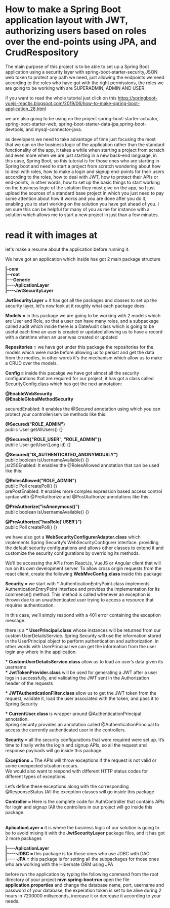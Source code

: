 # How to make a Spring Boot application layout with JWT, authorizing users based on roles over the end-points using JPA, and CrudRespository

The main purpose of this project is to be able to set up a Spring Boot application using a security layer with spring-boot-starter-security,JSON web token to protect any path we need, just allowing the endpoints we need according to the roles who have got with the right permissions, the roles we are going to be working with are SUPERADMIN, ADMIN AND USER.<br/>

if you want to read the whole tutorial just click on this <a href="https://springboot-vuejs-reactjs.blogspot.com/2019/06/how-to-make-spring-boot-application_28.html">https://springboot-vuejs-reactjs.blogspot.com/2019/06/how-to-make-spring-boot-application_28.html</a>

we are also going to be using on the project spring-boot-starter-actuator, spring-boot-starter-web, spring-boot-starter-data-jpa,spring-boot-devtools, and mysql-connector-java.

as developers we need to take advantage of time just focusing the most that we can on the business logic of the application rather than the standard functionality of the app, it takes a while when starting a project from scratch and even more when we are just starting in a new back-end language, in this case, Spring Boot, so this tutorial is for those ones who are starting in Spring boot and need to start a project from scratch wondering about how to deal with roles, how to make a login and signup end-points for their users according to the roles, how to deal with JWT, how to protect their APIs or end-points, in other words, how to set up the basic things to start working on the business logic of the solution they must give on the app, so I just upload the sources of a standard base project in which you just need to pay some attention about how it works and you are done after you do it,  enabling you to start working on the solution you have got ahead of you.
I am sure this can be helpful for many of you as me for instance with a solution which allows me to start a new project in just than a few minutes.


# read it with images at 

let's make a resume about the application before running it.<br/>

We have got an application which inside has got 2 main package structure<br/>

<strong>|-com</strong><br/>
<strong>|--root</strong><br/>
<strong>|---Generic</strong><br/>
<strong>|----AplicationLayer</strong><br/>
<strong>|----JwtSecurityLayer</strong><br/>


<strong>JwtSecurityLayer =</strong> it has got all the packages and classes to set up the security layer, let's now look at it roughly what each package does:<br/>

<strong>Models =</strong> in this package we are going to be working with 2 models which are User and Role, so that a user can have many roles, and a subpackage called audit which inside there is a DateAudit class which is going to be useful each time an user is created or updated allowing us to have a record with a datetime when an user was created or updated<br/>

<strong>Repositories =</strong> we have got under this package the repositories for the models which were made before allowing us to persist and get the data from the modles, in other words it's the mechanism which allow us to make a CRUD over the models.
<br/>

<strong>Config =</strong> inside this pacakge we have got almost all the security configurations that are required for our project, it has got a class called SecurityConfig.class which has got the next annotation:<br/>

<strong>@EnableWebSecurity</strong><br/>
<strong>@EnableGlobalMethodSecurity</strong><br/>

securedEnabled: It enables the @Secured annotation using which you can protect your controller/service methods like this:<br/>

<strong>@Secured("ROLE_ADMIN")</strong><br/>
public User getAllUsers() {}<br/>

<strong>@Secured({"ROLE_USER", "ROLE_ADMIN"})</strong><br/>
public User getUser(Long id) {}<br/>

<strong>@Secured("IS_AUTHENTICATED_ANONYMOUSLY")</strong><br/>
public boolean isUsernameAvailable() {}<br/>
jsr250Enabled: It enables the @RolesAllowed annotation that can be used like this:<br/>

<strong>@RolesAllowed("ROLE_ADMIN")</strong><br/>
public Poll createPoll() {}  <br/>
prePostEnabled: It enables more complex expression based access control syntax with @PreAuthorize and @PostAuthorize annotations like this:<br/>

<strong>@PreAuthorize("isAnonymous()")</strong><br/>
public boolean isUsernameAvailable() {}<br/>

<strong>@PreAuthorize("hasRole('USER')")</strong><br/>
public Poll createPoll() {}<br/>
  
we have also got a <strong>WebSecurityConfigurerAdapter.class</strong> which implements Spring Security’s WebSecurityConfigurer interface. providing the default security configurations and allows other classes to extend it and customize the security configurations by overriding its methods.<br/>

We’ll be accessing the APIs from ReactJs, VueJS or Angular client that will run on its own development server. To allow cross origin requests from the react client, create the following <strong>WebMvcConfig.class</strong>  inside this package 

<strong>Security = </strong> we start with * AuthenticationEntryPoint.class implements AuthenticationEntryPoint interface and provides the implementation for its commence() method. This method is called whenever an exception is thrown due to an unauthenticated user trying to access a resource that requires authentication.<br/>

In this case, we’ll simply respond with a 401 error containing the exception message.<br/>

there is a <strong>* UserPrincipal.class</strong> whose instances will be returned from our custom UserDetailsService. Spring Security will use the information stored in the UserPrincipal object to perform authentication and authorization. in other words with UserPrincipal we can get the information from the user login any where in the application.<br/>

<strong> * CustomUserDetailsService.class</strong> allow us to load an user’s data given its username<br/>
<strong> * JwtTokenProvider.class</strong>  will be used for generating a JWT after a user logs in successfully, and validating the JWT sent in the Authorization header of the requests<br/>

<strong> * JWTAuthenticationFilter.class </strong> allow us to get the JWT token from the request, validate it, load the user associated with the token, and pass it to Spring Security</br>

<strong> * CurrentUser.class </strong> is wrapper around @AuthenticationPrincipal annotation.<br/>
Spring security provides an annotation called @AuthenticationPrincipal to access the currently authenticated user in the controllers.<br/>

<strong>Security = </strong> all the security configurations that were required were set up. It’s time to finally write the login and signup APIs, so all the request and response payloads will go inside this package.<br/>

<strong>Exceptions = </strong>The APIs will throw exceptions if the request is not valid or some unexpected situation occurs.<br/>
We would also want to respond with different HTTP status codes for different types of exceptions.<br/>

Let’s define these exceptions along with the corresponding @ResponseStatus (All the exception classes will go inside this package<br/>

<strong>Controller = </strong>Here is the complete code for AuthController that contains APIs for login and signup (All the controllers in our project will go inside this package.</br></br>


<strong>AplicationLayer = </strong> it is where the business logic of our solution is going to be to avoid mixing it with the <strong>JwtSecurityLayer</strong> package files, and it has got 2 more packages<br/>

<strong>|----AplicationLayer</strong><br/>
<strong>|-----JDBC = </strong>this package is for those ones who use JDBC with DAO<br/>
<strong>|-----JPA  = </strong>this package is for setting all the subpackages for those ones who are working with the Hibernate ORM using JPA<br/>

before run the application by typing the following command from the root directory of your project <strong>mvn spring-boot:run
</strong> open the file <strong>application.properties</strong> and change the database name, port, username and password of your database, the experation token is set to be alive during 2 hours in 7200000 miliseconds, increase it or decrease it according to your needs.

